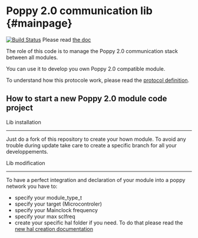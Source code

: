 Poppy 2.0 communication lib  {#mainpage}
===========================

[![Build Status](https://travis-ci.org/MakingBot/MakingBot-master-com.svg)](https://travis-ci.org/MakingBot/MakingBot-master-com)
Please read [the doc](http://poppy-project.github.io/poppy-com/)

The role of this code is to manage the Poppy 2.0 communication stack between all modules.

You can use it to develop you own Poppy 2.0 compatible module.

To understand how this protocole work, please read the [protocol definition](doc/protocol_definition.md).

How to start a new Poppy 2.0 module code project
------------------------------------------------

Lib installation
________________

Just do a fork of this repository to create your hown module. To avoid any trouble during update take care to create a specific branch for all your developpements.

Lib modification
________________

To have a perfect integration and declaration of your module into a poppy network you have to:
 - specify your module_type_t
 - specify your target (Microcontroler)
 - specify your Mainclock frequency
 - specify your max sclfreq
 - create your specific hal folder if you need. To do that please read the [new hal creation documentation](doc/hal_creation.md)

